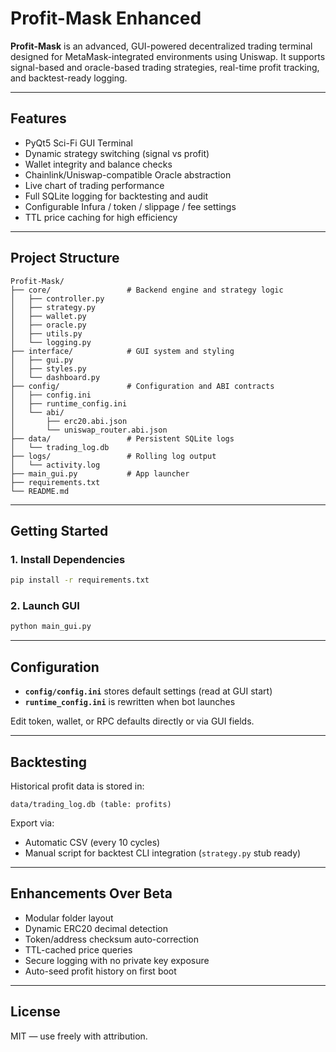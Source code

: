 
# Profit-Mask Enhanced

**Profit-Mask** is an advanced, GUI-powered decentralized trading terminal designed for MetaMask-integrated environments using Uniswap. It supports signal-based and oracle-based trading strategies, real-time profit tracking, and backtest-ready logging.

---

## Features

- PyQt5 Sci-Fi GUI Terminal
- Dynamic strategy switching (signal vs profit)
- Wallet integrity and balance checks
- Chainlink/Uniswap-compatible Oracle abstraction
- Live chart of trading performance
- Full SQLite logging for backtesting and audit
- Configurable Infura / token / slippage / fee settings
- TTL price caching for high efficiency

---

## Project Structure

```
Profit-Mask/
├── core/                 # Backend engine and strategy logic
│   ├── controller.py
│   ├── strategy.py
│   ├── wallet.py
│   ├── oracle.py
│   ├── utils.py
│   └── logging.py
├── interface/            # GUI system and styling
│   ├── gui.py
│   ├── styles.py
│   └── dashboard.py
├── config/               # Configuration and ABI contracts
│   ├── config.ini
│   ├── runtime_config.ini
│   └── abi/
│       ├── erc20.abi.json
│       └── uniswap_router.abi.json
├── data/                 # Persistent SQLite logs
│   └── trading_log.db
├── logs/                 # Rolling log output
│   └── activity.log
├── main_gui.py           # App launcher
├── requirements.txt
└── README.md
```

---

## Getting Started

### 1. Install Dependencies

```bash
pip install -r requirements.txt
```

### 2. Launch GUI

```bash
python main_gui.py
```

---

## Configuration

- **`config/config.ini`** stores default settings (read at GUI start)
- **`runtime_config.ini`** is rewritten when bot launches

Edit token, wallet, or RPC defaults directly or via GUI fields.

---

## Backtesting

Historical profit data is stored in:

```
data/trading_log.db (table: profits)
```

Export via:
- Automatic CSV (every 10 cycles)
- Manual script for backtest CLI integration (`strategy.py` stub ready)

---

## Enhancements Over Beta

- Modular folder layout
- Dynamic ERC20 decimal detection
- Token/address checksum auto-correction
- TTL-cached price queries
- Secure logging with no private key exposure
- Auto-seed profit history on first boot

---

## License

MIT — use freely with attribution.
